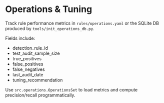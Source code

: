 # Operations & Tuning

Track rule performance metrics in `rules/operations.yaml` or the SQLite DB produced by `tools/init_operations_db.py`.

Fields include:
- detection_rule_id
- test_audit_sample_size
- true_positives
- false_positives
- false_negatives
- last_audit_date
- tuning_recommendation

Use `src.operations.OperationsSet` to load metrics and compute precision/recall programmatically.
